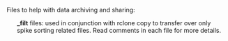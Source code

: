 Files to help with data archiving and sharing:
<ul><b>_filt</b> files: used in conjunction with rclone copy to transfer over only spike sorting related files. Read comments in each file for more details.
